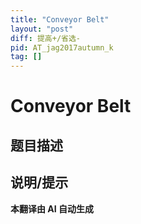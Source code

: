 ```yaml
---
title: "Conveyor Belt"
layout: "post"
diff: 提高+/省选-
pid: AT_jag2017autumn_k
tag: []
---
```


# Conveyor Belt

## 题目描述

[题目链接]: https://atcoder.jp/contests/jag2017autumn/tasks/jag2017autumn_k

## 说明/提示

**本翻译由 AI 自动生成**

